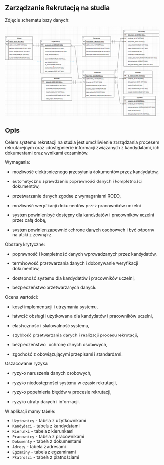 ## Zarządzanie Rekrutacją na studia

Zdjęcie schematu bazy danych:

![Zdjęcie schematu bazy danych](./assets/E2%20BD.png)

## Opis

Celem systemu rekrutacji na studia jest umożliwienie zarządzania procesem rekrutacyjnym oraz udostępnienie informacji związanych z kandydatami, ich dokumentami oraz wynikami egzaminów.

Wymagania:

- możliwość elektronicznego przesyłania dokumentów przez kandydatów,

- automatyczne sprawdzanie poprawności danych i kompletności dokumentów,

- przetwarzanie danych zgodne z wymaganiami RODO,

- możliwość weryfikacji dokumentów przez pracowników uczelni,

- system powinien być dostępny dla kandydatów i pracowników uczelni przez całą dobę,

- system powinien zapewnić ochronę danych osobowych i być odporny na ataki z zewnątrz.

Obszary krytyczne:

- poprawność i kompletność danych wprowadzanych przez kandydatów,

- terminowość przetwarzania danych i dokonywanie weryfikacji dokumentów,

- dostępność systemu dla kandydatów i pracowników uczelni,

- bezpieczeństwo przetwarzanych danych.

Ocena wartości:

- koszt implementacji i utrzymania systemu,

- łatwość obsługi i użytkowania dla kandydatów i pracowników uczelni,

- elastyczność i skalowalność systemu,

- szybkość przetwarzania danych i realizacji procesu rekrutacji,

- bezpieczeństwo i ochronę danych osobowych,

- zgodność z obowiązującymi przepisami i standardami.

Oszacowanie ryzyka:

- ryzyko naruszenia danych osobowych,

- ryzyko niedostępności systemu w czasie rekrutacji,

- ryzyko popełnienia błędów w procesie rekrutacji,

- ryzyko utraty danych i informacji.

W aplikacji mamy tabele:

- `Użytownicy` - tabela z użytkownikami
- `Kandydaci` - tabela z kandydatami
- `Kierunki` - tabela z kierunkami
- `Pracownicy` - tabela z pracownikami
- `Dokumenty` - tabela z dokumentami
- `Adresy` - tabela z adresami
- `Egzaminy` - tabela z egzaminami
- `Płatności` - tabela z płatnościami
